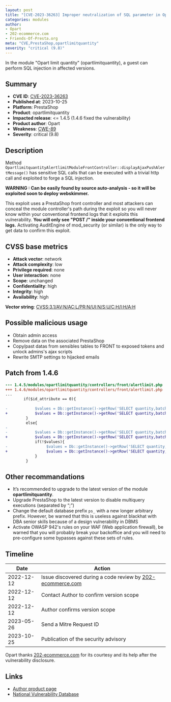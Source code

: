 ```yaml
---
layout: post
title: "[CVE-2023-36263] Improper neutralization of SQL parameter in Opart limit quantity for PrestaShop"
categories: modules
author:
- Opart
- 202-ecommerce.com
- Friends-Of-Presta.org
meta: "CVE,PrestaShop,opartlimitquantity"
severity: "critical (9.8)"
---
```


In the module "Opart limit quantity" (opartlimitquantity), a guest can perform SQL injection in affected versions.


## Summary

* **CVE ID**: [CVE-2023-36263](https://cve.mitre.org/cgi-bin/cvename.cgi?name=CVE-2023-36263)
* **Published at**: 2023-10-25
* **Platform**: PrestaShop
* **Product**: opartlimitquantity
* **Impacted release**: <= 1.4.5 (1.4.6 fixed the vulnerability)
* **Product author**: Opart
* **Weakness**: [CWE-89](https://cwe.mitre.org/data/definitions/89.html)
* **Severity**: critical (9.8)

## Description

Method `OpartlimitquantityAlertlimitModuleFrontController::displayAjaxPushAlertMessage()` has sensitive SQL calls that can be executed with a trivial http call and exploited to forge a SQL injection.

**WARNING : Can be easily found by source auto-analysis - so it will be exploited soon to deploy webskimmer.**

This exploit uses a PrestaShop front controller and most attackers can conceal the module controller's path during the exploit so you will never know within your conventional frontend logs that it exploits this vulnerability. **You will only see "POST /" inside your conventional frontend logs.** Activating AuditEngine of mod_security (or similar) is the only way to get data to confirm this exploit.


## CVSS base metrics

* **Attack vector**: network
* **Attack complexity**: low
* **Privilege required**: none
* **User interaction**: none
* **Scope**: unchanged
* **Confidentiality**: high
* **Integrity**: high
* **Availability**: high

**Vector string**: [CVSS:3.1/AV:N/AC:L/PR:N/UI:N/S:U/C:H/I:H/A:H](https://nvd.nist.gov/vuln-metrics/cvss/v3-calculator?vector=AV:N/AC:L/PR:N/UI:N/S:U/C:H/I:H/A:H)

## Possible malicious usage

* Obtain admin access
* Remove data on the associated PrestaShop
* Copy/past datas from sensibles tables to FRONT to exposed tokens and unlock admins's ajax scripts
* Rewrite SMTP settings to hijacked emails

## Patch from 1.4.6

```diff
--- 1.4.5/modules/opartlimitquantity/controllers/front/alertlimit.php
+++ 1.4.6/modules/opartlimitquantity/controllers/front/alertlimit.php
...
        if($id_attribute == 0){
 
-            $values = Db::getInstance()->getRow('SELECT quantity,batch_type FROM '._DB_PREFIX_.'opartlimitquantity_product_batch WHERE id_product = '.$id_product);
+            $values = Db::getInstance()->getRow('SELECT quantity,batch_type FROM '._DB_PREFIX_.'opartlimitquantity_product_batch WHERE id_product = '.(int)$id_product);
         }
         else{
-
-            $values = Db::getInstance()->getRow('SELECT quantity,batch_type FROM '._DB_PREFIX_.'opartlimitquantity_product_attribute_batch WHERE id_product = '.$id_product.' AND id_product_attribute = '.$id_attribute);
+            $values = Db::getInstance()->getRow('SELECT quantity,batch_type FROM '._DB_PREFIX_.'opartlimitquantity_product_attribute_batch WHERE id_product = '.(int)$id_product.' AND id_product_attribute = '.(int)$id_attribute);
             if(!$values){
-                 $values = Db::getInstance()->getRow('SELECT quantity,batch_type FROM '._DB_PREFIX_.'opartlimitquantity_product_batch WHERE id_product = '.$id_product);
+                 $values = Db::getInstance()->getRow('SELECT quantity,batch_type FROM '._DB_PREFIX_.'opartlimitquantity_product_batch WHERE id_product = '.(int)$id_product);
             }
         }
```

## Other recommandations

* It’s recommended to upgrade to the latest version of the module **opartlimitquantity**.
* Upgrade PrestaShop to the latest version to disable multiquery executions (separated by “;”)
* Change the default database prefix `ps_` with a new longer arbitrary prefix. However, be warned that this is useless against blackhat with DBA senior skills because of a design vulnerability in DBMS
* Activate OWASP 942's rules on your WAF (Web application firewall), be warned that you will probably break your backoffice and you will need to pre-configure some bypasses against these sets of rules.

## Timeline

| Date | Action |
|--|--|
| 2022-12-12 | Issue discovered during a code review by [202-ecommerce.com](https://www.202-ecommerce.com/) |
| 2022-12-12 | Contact Author to confirm version scope |
| 2022-12-12 | Author confirms version scope |
| 2023-05-26 | Send a Mitre Request ID |
| 2023-10-25 | Publication of the security advisory |


Opart thanks [202-ecommerce.com](https://www.202-ecommerce.com/) for its courtesy and its help after the vulnerability disclosure.

## Links

* [Author product page](https://www.store-opart.fr/p/26-limit-quantity.html)
* [National Vulnerability Database](https://nvd.nist.gov/vuln/detail/CVE-2023-36263)
